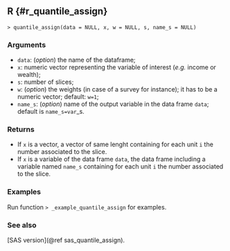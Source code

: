 ## R {#r_quantile_assign}
[//]: # (Divide a given sample, possibly weighted, into a certain number of slices of equal size, with units ranked according to a variable of interest.)

    > quantile_assign(data = NULL, x, w = NULL, s, name_s = NULL)

### Arguments
* `data`: (_option_) the name of the dataframe;
* `x`: numeric vector representing the variable of interest (_e.g._ income or wealth);
* `s`: number of slices;
* `w`: (_option_) the weights (in case of a survey for instance); it has to be a numeric vector; default: `w=1`;
* `name_s`: (_option_) name of the output variable in the data frame `data`; default is `name_s=var`_s.

### Returns
* If `x` is a vector, a vector of same lenght containing for each unit `i` the number associated to the slice.
* If `x` is a variable of the data frame `data`, the data frame including a variable named `name_s` containing 
for each unit `i` the number associated to the slice.

### Examples

Run function `> _example_quantile_assign` for examples.

### See also
[SAS version](@ref sas_quantile_assign).


